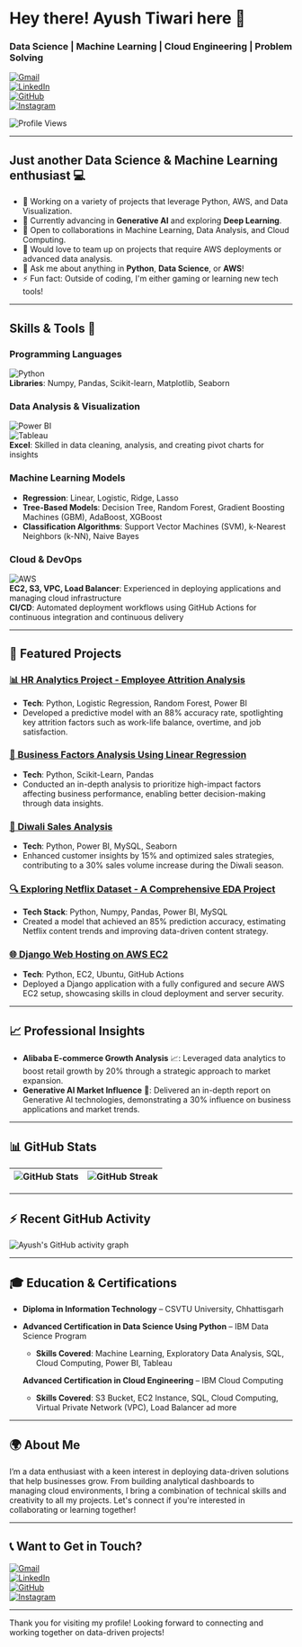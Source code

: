 # Hey there! Ayush Tiwari here 👋  
### **Data Science | Machine Learning | Cloud Engineering | Problem Solving**

[![Gmail](https://img.shields.io/badge/Gmail-DB4437?style=for-the-badge&logo=gmail&logoColor=white)](mailto:1017ayushtiwari@gmail.com)  
[![LinkedIn](https://img.shields.io/badge/LinkedIn-blue?style=for-the-badge&logo=linkedin)](https://www.linkedin.com/in/ayush-tiwari-883060286?utm_source=share&utm_campaign=share_via&utm_content=profile&utm_medium=android_app)  
[![GitHub](https://img.shields.io/badge/GitHub-181717?style=for-the-badge&logo=github&logoColor=white)](https://github.com/AyushTiwari25)  
[![Instagram](https://img.shields.io/badge/Instagram-E4405F?style=for-the-badge&logo=instagram&logoColor=white)](https://www.instagram.com/ayushdatascience)  

![Profile Views](https://komarev.com/ghpvc/?username=AyushTiwari25&color=blueviolet)

---

## Just another **Data Science** & **Machine Learning** enthusiast 💻
- 📝 Working on a variety of projects that leverage Python, AWS, and Data Visualization.
- 🌱 Currently advancing in **Generative AI** and exploring **Deep Learning**.
- 👯 Open to collaborations in Machine Learning, Data Analysis, and Cloud Computing.
- 🤝 Would love to team up on projects that require AWS deployments or advanced data analysis.
- 💬 Ask me about anything in **Python**, **Data Science**, or **AWS**!
- ⚡ Fun fact: Outside of coding, I'm either gaming or learning new tech tools!

---

## **Skills & Tools** 🚀

### **Programming Languages**
![Python](https://img.shields.io/badge/-Python-3776AB?logo=python&logoColor=white)  
**Libraries**: Numpy, Pandas, Scikit-learn, Matplotlib, Seaborn

### **Data Analysis & Visualization**
![Power BI](https://img.shields.io/badge/PowerBI-F2C811?logo=power-bi&logoColor=black)  
![Tableau](https://img.shields.io/badge/Tableau-E97627?logo=tableau&logoColor=white)  
**Excel**: Skilled in data cleaning, analysis, and creating pivot charts for insights

### **Machine Learning Models**
- **Regression**: Linear, Logistic, Ridge, Lasso
- **Tree-Based Models**: Decision Tree, Random Forest, Gradient Boosting Machines (GBM), AdaBoost, XGBoost
- **Classification Algorithms**: Support Vector Machines (SVM), k-Nearest Neighbors (k-NN), Naive Bayes

### **Cloud & DevOps**
![AWS](https://img.shields.io/badge/AWS-FF9900?logo=amazon-aws&logoColor=black)  
**EC2, S3, VPC, Load Balancer**: Experienced in deploying applications and managing cloud infrastructure  
**CI/CD**: Automated deployment workflows using GitHub Actions for continuous integration and continuous delivery  

---

## 🚀 **Featured Projects**

### [📊 HR Analytics Project - Employee Attrition Analysis](https://github.com/AyushTiwari25/HR-Analytics-Project)
- **Tech**: Python, Logistic Regression, Random Forest, Power BI  
- Developed a predictive model with an 88% accuracy rate, spotlighting key attrition factors such as work-life balance, overtime, and job satisfaction.

### [💼 Business Factors Analysis Using Linear Regression](https://github.com/AyushTiwari25/Business-Factors-Analysis-Using-Linear-Regression)
- **Tech**: Python, Scikit-Learn, Pandas  
- Conducted an in-depth analysis to prioritize high-impact factors affecting business performance, enabling better decision-making through data insights.

### [🎉 Diwali Sales Analysis](https://github.com/AyushTiwari25/Diwali_Sales_Analysis)
- **Tech**: Python, Power BI, MySQL, Seaborn  
- Enhanced customer insights by 15% and optimized sales strategies, contributing to a 30% sales volume increase during the Diwali season.

### [🔍 Exploring Netflix Dataset - A Comprehensive EDA Project](https://github.com/AyushTiwari25/Exploring_Netflix_Dataset_A_Comprehensive_EDA_Project)
- **Tech Stack**: Python, Numpy, Pandas, Power BI, MySQL  
- Created a model that achieved an 85% prediction accuracy, estimating Netflix content trends and improving data-driven content strategy.

### [🌐 Django Web Hosting on AWS EC2](https://github.com/AyushTiwari25/EC2_Django_WebHosting)
- **Tech**: Python, EC2, Ubuntu, GitHub Actions  
- Deployed a Django application with a fully configured and secure AWS EC2 setup, showcasing skills in cloud deployment and server security.

---

## 📈 **Professional Insights**

- **Alibaba E-commerce Growth Analysis** 📈: Leveraged data analytics to boost retail growth by 20% through a strategic approach to market expansion.
- **Generative AI Market Influence** 🧠: Delivered an in-depth report on Generative AI technologies, demonstrating a 30% influence on business applications and market trends.

---

## 📊 **GitHub Stats**

| ![GitHub Stats](https://github-readme-stats.vercel.app/api?username=AyushTiwari25&show_icons=true&theme=radical) | ![GitHub Streak](https://github-readme-streak-stats.herokuapp.com/?user=AyushTiwari25&theme=radical) |
|---|---|

---

## ⚡ **Recent GitHub Activity**

![Ayush's GitHub activity graph](https://github-readme-activity-graph.vercel.app/graph?username=AyushTiwari25&theme=radical)

---

## 🎓 **Education & Certifications**

- **Diploma in Information Technology** – CSVTU University, Chhattisgarh  
- **Advanced Certification in Data Science Using Python** – IBM Data Science Program  
  - **Skills Covered**: Machine Learning, Exploratory Data Analysis, SQL, Cloud Computing, Power BI, Tableau
 
  **Advanced Certification in Cloud Engineering** – IBM Cloud Computing  
   - **Skills Covered**: S3 Bucket, EC2 Instance, SQL, Cloud Computing, Virtual Private Network (VPC), Load Balancer ad more

---

## 🌍 About Me

I’m a data enthusiast with a keen interest in deploying data-driven solutions that help businesses grow. From building analytical dashboards to managing cloud environments, I bring a combination of technical skills and creativity to all my projects. Let's connect if you're interested in collaborating or learning together!

---

## 📞 Want to Get in Touch?

[![Gmail](https://img.shields.io/badge/Gmail-DB4437?style=for-the-badge&logo=gmail&logoColor=white)](mailto:1017ayushtiwari@gmail.com)  
[![LinkedIn](https://img.shields.io/badge/LinkedIn-blue?style=for-the-badge&logo=linkedin)](https://www.linkedin.com/in/ayush-tiwari-883060286?utm_source=share&utm_campaign=share_via&utm_content=profile&utm_medium=android_app)  
[![GitHub](https://img.shields.io/badge/GitHub-181717?style=for-the-badge&logo=github&logoColor=white)](https://github.com/AyushTiwari25)  
[![Instagram](https://img.shields.io/badge/Instagram-E4405F?style=for-the-badge&logo=instagram&logoColor=white)](https://www.instagram.com/ayush_tiwari.____/profilecard/?igsh=OHU0cHU4ejBvaWxm)  

---

Thank you for visiting my profile! Looking forward to connecting and working together on data-driven projects!

